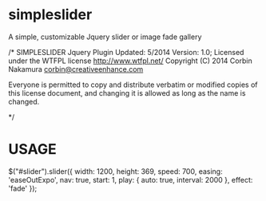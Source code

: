 simpleslider
============

A simple, customizable Jquery slider or image fade gallery

/*
  SIMPLESLIDER Jquery Plugin
  Updated: 5/2014
  Version: 1.0;
  Licensed under the WTFPL license http://www.wtfpl.net/
  Copyright (C) 2014 Corbin Nakamura <corbin@creativeenhance.com> 

  Everyone is permitted to copy and distribute verbatim or modified 
  copies of this license document, and changing it is allowed as long 
  as the name is changed. 

*/

USAGE
============

 $("#slider").slider({
            width: 1200,
            height: 369,
            speed: 700,
            easing: 'easeOutExpo',
            nav: true,
            start: 1,
            play: {
                auto: true,
                interval: 2000
                  },
            effect: 'fade'
            });
